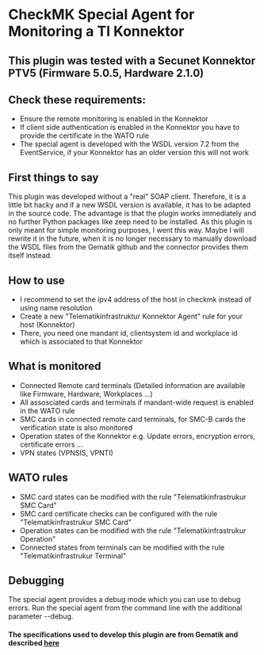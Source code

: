 # CheckMK Special Agent for Monitoring a TI Konnektor

## This plugin was tested with a Secunet Konnektor PTV5 (Firmware 5.0.5, Hardware 2.1.0)

## Check these requirements:
- Ensure the remote monitoring is enabled in the Konnektor
- If client side authentication is enabled in the Konnektor you have to provide the certificate in the WATO rule
- The special agent is developed with the WSDL version 7.2 from the EventService, if your Konnektor has an older version this will not work

## First things to say
This plugin was developed without a "real" SOAP client. Therefore, it is a little bit hacky and if a new WSDL version is available, it has to be adapted in the source code.
The advantage is that the plugin works immediately and no further Python packages like zeep need to be installed.
As this plugin is only meant for simple monitoring purposes, I went this way.
Maybe I will rewrite it in the future, when it is no longer necessary to manually download the WSDL files from the Gematik github and the connector provides them itself instead.

## How to use
- I recommend to set the ipv4 address of the host in checkmk instead of using name resolution
- Create a new "Telematikinfrastruktur Konnektor Agent" rule for your host (Konnektor)
- There, you need one mandant id, clientsystem id and workplace id which is associated to that Konnektor

## What is monitored
- Connected Remote card terminals (Detailed information are available like Firmware, Hardware, Workplaces ...)
- All assosciated cards and terminals if mandant-wide request is enabled in the WATO rule
- SMC cards in connected remote card terminals, for SMC-B cards the verification state is also monitored
- Operation states of the Konnektor e.g. Update errors, encryption errors, certificate errors ...
- VPN states (VPNSIS, VPNTI)

## WATO rules
- SMC card states can be modified with the rule "Telematikinfrastrukur SMC Card"
- SMC card certificate checks can be configured with the rule "Telematikinfrastrukur SMC Card"
- Operation states can be modified with the rule "Telematikinfrastrukur Operation"
- Connected states from terminals can be modified with the rule "Telematikinfrastrukur Terminal"

## Debugging
The special agent provides a debug mode which you can use to debug errors. Run the special agent from the command line with the additional parameter --debug.

#### The specifications used to develop this plugin are from Gematik and described [here](https://fachportal.gematik.de/fachportal-import/files/gemSpec_Kon_V5.13.0.pdf)
